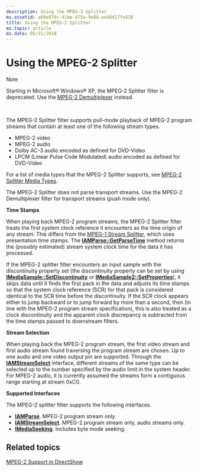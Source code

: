 ```yaml
---
description: Using the MPEG-2 Splitter
ms.assetid: a08e079c-41be-475a-9e88-ee46d17fe938
title: Using the MPEG-2 Splitter
ms.topic: article
ms.date: 05/31/2018
---
```


# Using the MPEG-2 Splitter

> [!Note]  
> Starting in Microsoft® Windows® XP, the MPEG-2 Splitter filter is deprecated. Use the [MPEG-2 Demultiplexer](mpeg-2-demultiplexer.md) instead.

 

The MPEG-2 Splitter filter supports pull-mode playback of MPEG-2 program streams that contain at least one of the following stream types.

-   MPEG-2 video
-   MPEG-2 audio
-   Dolby AC-3 audio encoded as defined for DVD-Video
-   LPCM (Linear Pulse Code Modulated) audio encoded as defined for DVD-Video

For a list of media types that the MPEG-2 Splitter supports, see [MPEG-2 Splitter Media Types](mpeg-2-splitter-media-types.md).

The MPEG-2 Splitter does not parse transport streams. Use the MPEG-2 Demultiplexer filter for transport streams (push mode only).

**Time Stamps**

When playing back MPEG-2 program streams, the MPEG-2 Splitter filter treats the first system clock reference it encounters as the time origin of any stream. This differs from the [MPEG-1 Stream Splitter](mpeg-1-stream-splitter-filter.md), which uses presentation time stamps. The [**IAMParse::GetParseTime**](/previous-versions/windows/desktop/api/Amparse/nf-amparse-iamparse-getparsetime) method returns the (possibly estimated) stream system clock time for the data it has processed.

If the MPEG-2 splitter filter encounters an input sample with the discontinuity property set (the discontinuity property can be set by using [**IMediaSample::SetDiscontinuity**](/windows/desktop/api/Strmif/nf-strmif-imediasample-setdiscontinuity) or [**IMediaSample2::SetProperties**](/windows/desktop/api/Strmif/nf-strmif-imediasample2-setproperties)), it skips data until it finds the first pack in the data and adjusts its time stamps so that the system clock reference (SCR) for that pack is considered identical to the SCR time before the discontinuity. If the SCR clock appears either to jump backward or to jump forward by more than a second, then (in line with the MPEG-2 program stream specification), this is also treated as a clock discontinuity and the apparent clock discrepancy is subtracted from the time stamps passed to downstream filters.

**Stream Selection**

When playing back the MPEG-2 program stream, the first video stream and first audio stream found traversing the program stream are chosen. Up to one audio and one video output pin are supported. Through the [**IAMStreamSelect**](/windows/desktop/api/Strmif/nn-strmif-iamstreamselect) interface, different streams of the same type can be selected up to the number specified by the audio limit in the system header. For MPEG-2 audio, it is currently assumed the streams form a contiguous range starting at stream 0xC0.

**Supported Interfaces**

The MPEG-2 splitter filter supports the following interfaces.

-   [**IAMParse**](/previous-versions/windows/desktop/api/Amparse/nn-amparse-iamparse). MPEG-2 program stream only.
-   [**IAMStreamSelect**](/windows/desktop/api/Strmif/nn-strmif-iamstreamselect). MPEG-2 program stream only, audio streams only.
-   [**IMediaSeeking**](/windows/desktop/api/Strmif/nn-strmif-imediaseeking). Includes byte mode seeking.

## Related topics

<dl> <dt>

[MPEG-2 Support in DirectShow](mpeg-2-support-in-directshow.md)
</dt> </dl>

 

 



